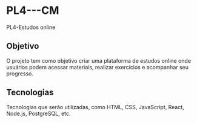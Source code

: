 # PL4---CM
PL4-Estudos online   

## Objetivo  
O projeto tem como objetivo criar uma plataforma de estudos online onde usuários podem acessar materiais, realizar exercícios e acompanhar seu progresso.

## Tecnologias  
Tecnologias que serão utilizadas, como HTML, CSS, JavaScript, React, Node.js, PostgreSQL, etc.

